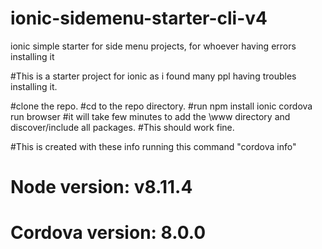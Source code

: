 # ionic-sidemenu-starter-cli-v4
ionic simple starter for side menu projects, for whoever having errors installing it

#This is a starter project for ionic as i found many ppl having troubles installing it.


#clone the repo.
#cd to the repo directory.
#run 
  npm install
  ionic cordova run browser
#it will take few minutes to add the \www directory and discover/include all packages.
#This should work fine.

#This is created with these info running this command "cordova info"
# Node version: v8.11.4

# Cordova version: 8.0.0
